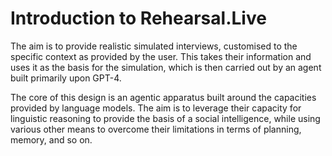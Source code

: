 # Introduction to Rehearsal.Live
The aim is to provide realistic simulated interviews, customised to the specific context as provided by the user. This takes their information and uses it as the basis for the simulation, which is then carried out by an agent built primarily upon GPT-4. 

The core of this design is an agentic apparatus built around the capacities provided by language models. The aim is to leverage their capacity for linguistic reasoning to provide the basis of a social intelligence, while using various other means to overcome their limitations in terms of planning, memory, and so on. 
